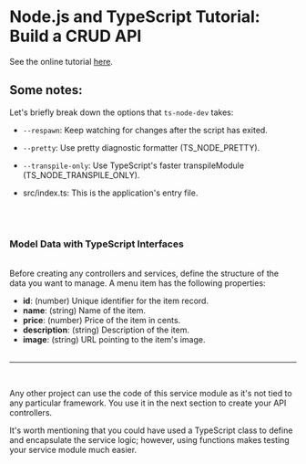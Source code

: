 # Node.js and TypeScript Tutorial: Build a CRUD API

See the online tutorial [here](https://auth0.com/blog/node-js-and-typescript-tutorial-build-a-crud-api/).

## Some notes:

Let's briefly break down the options that ```ts-node-dev``` takes:

- ```--respawn```: Keep watching for changes after the script has exited.

- ```--pretty```: Use pretty diagnostic formatter (TS_NODE_PRETTY).

- ```--transpile-only```: Use TypeScript's faster transpileModule (TS_NODE_TRANSPILE_ONLY).

- src/index.ts: This is the application's entry file.

<br>
<br>

### Model Data with TypeScript Interfaces
<br>
Before creating any controllers and services, define the structure of the data you want to manage. A menu item has the following properties:

- **id**: (number) Unique identifier for the item record.
- **name**: (string) Name of the item.
- **price**: (number) Price of the item in cents.
- **description**: (string) Description of the item.
- **image**: (string) URL pointing to the item's image.
<br><br>



---
<br>

Any other project can use the code of this service module as it's not tied to any particular framework. You use it in the next section to create your API controllers.

It's worth mentioning that you could have used a TypeScript class to define and encapsulate the service logic; however, using functions makes testing your service module much easier.